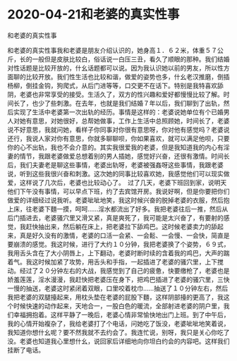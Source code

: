 # 2020-04-21和老婆的真实性事



和老婆的真实性事



和老婆的真实性事我和老婆是朋友介绍认识的，她身高１．６２米，体重５７公斤，长的一般但是皮肤比较白，俗话说一白压三丑，看久了顺眼的那种。我们结婚对性话题是比较开放的，什幺话题都可以说。因为我认识她以前的男友，所以性方面聊的比较开放。我们性生活也比较和谐，做爱的姿势也多，什幺老汉推磨，倒插杨柳，倒挂金钩，狗爬式，从后门进等等，口交更不在话下。特别是我特喜欢舔阴，老婆也非常享受的接受。生活久了，双方的性兴趣和爱好都慢慢比较了解。时间长了，也少了些刺激。在去年，也就是我们结婚７年以后，我们聊到了出轨，然后实现了生活中老婆第一次出轨的经历。事情是这样的：老婆说她单位有个已婚男人对她有意思，对她很好，总帮她做事，工作上生活中总照顾她，时间长了，老婆说不好意思，我就问她，看样子你同事对你很有意思呀，你对他有感觉吗？老婆说还行，我说人家对你有意思，你就多聊聊呗，你如果喜欢，就可以满足他呗，只要你的心不出轨，我也不会介意的。其实我很爱我的老婆，但是我知道我的内心有淫妻的情节，我跟老婆做爱总想着别的男人插她，感觉好兴奋，还很有激情。时间长后，我们夫妻老是聊这些事情，老婆出轨呀，老婆被强姦呀这些事情，我跟老婆说，听到这些我很兴奋和刺激。这次她的同事比较喜欢她，我感觉他们可以现实做爱，这样说了几次后，老婆也比较动心了。　过了几天，老婆下班回到家，说明天他们下午没有事情，可以早点下班，约了去宾馆开房。我说好啊，但是你要把你们做爱的详细经过说我听。老婆呲呲地笑，我这时候兴奋的脱掉老婆的衣服，然后抱上床，往老婆下麵一摸，呵呵……淫水都流出了好多。我把老婆往后一推，然后从后门插进去，老婆骚穴里又滑又紧，真是爽死了，我可能是太兴奋了，有要射的感觉，我赶快抽出来，然后躺在床上，把老婆拉下舔鸡巴。这时候老婆卖力的舔起来，真是好久没有的激情，老婆的口活一会紧、一会鬆、一会慢、一会快，简直是要崩溃的感觉。我这时候，进行了大约１０分钟，我把老婆换了个姿势，６９式，我用舌头含在了大小阴唇上，上下翻动，老婆时断时续的含着我的鸡巴，大声的踹着气。我这时候加紧了攻势，用舌头和手指，一起插进了老婆的骚穴里，上下搅动。经过了２０分钟左右的大战，我感觉到了自己的疲惫，快要缴枪了，老婆也是娇羞莲莲，淫水漫漫，我赶快把老婆压在身下，把鸡巴插进了老婆的骚穴里，三快一慢的抽送，老婆这时紧闭着双眼，口里咬着枕巾……抽送了１０分钟左右，然后我把老婆的双腿擡起来，用枕头垫在老婆的屁股下麵，这样阴部擡的更高了，我这个时候快速的动作起来，天地合一，一股白色的暖流，全部射进老婆的阴户里，我们幸福拥抱着。这样平静了一晚后，老婆心情非常愉快地出门上班。到了中午后，我的心情开始複杂了，我给老婆打了个电话，问她吃了饭没，老婆呲呲地笑着说，我知道你想什幺呢？要不然我就不去约会了。我连忙说，别呀，我只是关心你吃了没。老婆也知道我心里想什幺，说回家后详细地向你坦白约会的内容吧。这样我们挂断了电话。


